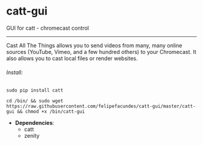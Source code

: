 # catt-gui
GUI for catt - chromecast control

----

Cast All The Things allows you to send videos from many, many online sources (YouTube, Vimeo, and a few hundred others) to your Chromecast. It also allows you to cast local files or render websites.

###### Install:

```
sudo pip install catt

cd /bin/ && sudo wget https://raw.githubusercontent.com/felipefacundes/catt-gui/master/catt-gui && chmod +x /bin/catt-gui
```

- **Dependencies**:
  - catt
  - zenity
